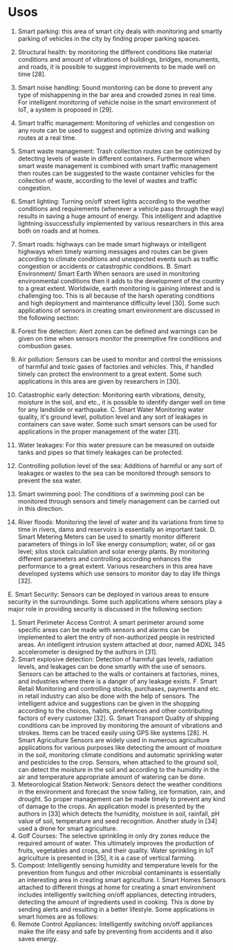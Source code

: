 # Usos 

1) Smart parking: this area of smart city deals with
monitoring and smartly parking of vehicles in the city by
finding proper parking spaces.

2) Structural health: by monitoring the different
conditions like material conditions and amount of vibrations
of buildings, bridges, monuments, and roads, it is possible to
suggest improvements to be made well on time [28].

3) Smart noise handling: Sound monitoring can be
done to prevent any type of mishappening in the bar area and
crowded zones in real time. For intelligent monitoring of
vehicle noise in the smart environment of IoT, a system is
proposed in [29].

4) Smart traffic management: Monitoring of vehicles
and congestion on any route can be used to suggest and
optimize driving and walking routes at a real time.

5) Smart waste management: Trash collection routes
can be optimized by detecting levels of waste in different
containers. Furthermore when smart waste management is
combined with smart traffic management then routes can be
suggested to the waste container vehicles for the collection of
waste, according to the level of wastes and traffic congestion.

6) Smart lighting: Turning on/off street lights according
to the weather conditions and requirements (whenever a
vehicle pass through the way) results in saving a huge amount
of energy. This intelligent and adaptive lightning issuccessfully implemented by various researchers in this area
both on roads and at homes.

7) Smart roads: highways can be made smart highways
or intelligent highways when timely warning messages and
routes can be given according to climate conditions and
unexpected events such as traffic congestion or accidents or
catastrophic conditions.
B. Smart Environment/ Smart Earth
When sensors are used in monitoring environmental
conditions then it adds to the development of the country to a
great extent. Worldwide, earth monitoring is gaining interest
and is challenging too. This is all because of the harsh
operating conditions and high deployment and maintenance
difficulty level [30]. Some such applications of sensors in
creating smart environment are discussed in the following
section:

1) Forest fire detection: Alert zones can be defined and
warnings can be given on time when sensors monitor the
preemptive fire conditions and combustion gases.
2) Air pollution: Sensors can be used to monitor and
control the emissions of harmful and toxic gases of factories
and vehicles. This, if handled timely can protect the
environment to a great extent. Some such applications in this
area are given by researchers in [30].
3) Catastrophic early detection: Monitoring earth
vibrations, density, moisture in the soil, and etc., it is possible
to identify danger well on time for any landslide or
earthquake.
C. Smart Water
Monitoring water quality, it's ground level, pollution level
and any sort of leakages in containers can save water. Some
such smart sensors can be used for applications in the proper
management of the water [31].
1) Water leakages: For this water pressure can be
measured on outside tanks and pipes so that timely leakages
can be protected.
2) Controlling pollution level of the sea: Additions of
harmful or any sort of leakages or wastes to the sea can be
monitored through sensors to prevent the sea water.
3) Smart swimming pool: The conditions of a
swimming pool can be monitored through sensors and timely
management can be carried out in this direction.
4) River floods: Monitoring the level of water and its
variations from time to time in rivers, dams and reservoirs is
essentially an important task.
D. Smart Metering
Meters can be used to smartly monitor different
parameters of things in IoT like energy consumption; water,
oil or gas level; silos stock calculation and solar energy plants.
By monitoring different parameters and controlling according
enhances the performance to a great extent. Various
researchers in this area have developed systems which use
sensors to monitor day to day life things [32].


E. Smart Security:
Sensors can be deployed in various areas to ensure
security in the surroundings. Some such applications where
sensors play a major role in providing security is discussed in
the following section:
1) Smart Perimeter Access Control: A smart perimeter
around some specific areas can be made with sensors and
alarms can be implemented to alert the entry of non-authorized
people in restricted areas. An intelligent intrusion system
attached at door, named ADXL 345 accelerometer is designed
by the authors in [31].
2) Smart explosive detection: Detection of harmful gas
levels, radiation levels, and leakages can be done smartly with
the use of sensors. Sensors can be attached to the walls or
containers at factories, mines, and industries where there is a
danger of any leakage exists.
F. Smart Retail
Monitoring and controlling stocks, purchases, payments
and etc. in retail industry can also be done with the help of
sensors. The intelligent advice and suggestions can be given
in the shopping according to the choices, habits, preferences
and other contributing factors of every customer [32].
G. Smart Transport
Quality of shipping conditions can be improved by
monitoring the amount of vibrations and strokes. Items can be
traced easily using GPS like systems [28].
H. Smart Agriculture
Sensors are widely used in numerous agriculture
applications for various purposes like detecting the amount of
moisture in the soil, monitoring climate conditions and
automatic sprinkling water and pesticides to the crop. Sensors,
when attached to the ground soil, can detect the moisture in
the soil and according to the humidity in the air and
temperature appropriate amount of watering can be done.
1) Meteorological Station Network: Sensors detect the
weather conditions in the environment and forecast the snow
falling, ice formation, rain, and drought. So proper
management can be made timely to prevent any kind of
damage to the crops. An application model is presented by the
authors in [33] which detects the humidity, moisture in soil,
rainfall, pH value of soil, temperature and seed recognition.
Another study in [34] used a drone for smart agriculture.
2) Golf Courses: The selective sprinkling in only dry
zones reduce the required amount of water. This ultimately
improves the production of fruits, vegetables and crops, and
their quality. Water sprinkling in IoT agriculture is presented
in [35], it is a case of vertical farming.
3) Compost: Intelligently sensing humidity and
temperature levels for the prevention from fungus and other
microbial contaminants is essentially an interesting area in
creating smart agriculture.
I. Smart Homes
Sensors attached to different things at home for creating
a smart environment includes intelligently switching on/off
appliances, detecting intruders, detecting the amount of
ingredients used in cooking. This is done by sending alerts and
resulting in a better lifestyle. Some applications in smart
homes are as follows:
1) Remote Control Appliances: Intelligently switching
on/off appliances make the life easy and safe by preventing
from accidents and it also saves energy.


